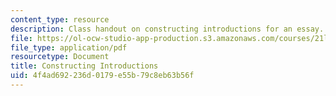 ```yaml
---
content_type: resource
description: Class handout on constructing introductions for an essay.
file: https://ol-ocw-studio-app-production.s3.amazonaws.com/courses/21l-001-foundations-of-western-culture-homer-to-dante-fall-2008/4f4ad692236d0179e55b79c8eb63b56f_construct_intro.pdf
file_type: application/pdf
resourcetype: Document
title: Constructing Introductions
uid: 4f4ad692-236d-0179-e55b-79c8eb63b56f
---
```

